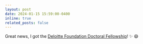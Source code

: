 ```yaml
---
layout: post
date: 2024-01-15 15:59:00-0400
inline: true
related_posts: false
---
```

<!-- 
A simple inline announcement.
-->
 Great news, I got the <a href="https://www2.deloitte.com/us/en/pages/about-deloitte/articles/deloitte-foundation-doctoral-fellowship.html">Deloitte Foundation Doctoral Fellowship</a>! :sparkles: :smile:

